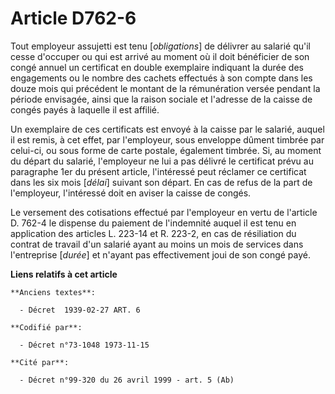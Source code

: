 # Article D762-6

Tout employeur assujetti est tenu [*obligations*] de délivrer au salarié qu'il cesse d'occuper ou qui est arrivé au moment où
il doit bénéficier de son congé annuel un certificat en double exemplaire indiquant la durée des engagements ou le nombre des
cachets effectués à son compte dans les douze mois qui précédent le montant de la rémunération versée pendant la période
envisagée, ainsi que la raison sociale et l'adresse de la caisse de congés payés à laquelle il est affilié.

Un exemplaire de ces certificats est envoyé à la caisse par le salarié, auquel il est remis, à cet effet, par l'employeur,
sous enveloppe dûment timbrée par celui-ci, ou sous forme de carte postale, également timbrée. Si, au moment du départ du
salarié, l'employeur ne lui a pas délivré le certificat prévu au paragraphe 1er du présent article, l'intéressé peut réclamer
ce certificat dans les six mois [*délai*] suivant son départ. En cas de refus de la part de l'employeur, l'intéressé doit en
aviser la caisse de congés.

Le versement des cotisations effectué par l'employeur en vertu de l'article D. 762-4 le dispense du paiement de l'indemnité
auquel il est tenu en application des articles L. 223-14 et R. 223-2, en cas de résiliation du contrat de travail d'un
salarié ayant au moins un mois de services dans l'entreprise [*durée*] et n'ayant pas effectivement joui de son congé payé.

**Liens relatifs à cet article**

	**Anciens textes**:

	  - Décret  1939-02-27 ART. 6

	**Codifié par**:

	  - Décret n°73-1048 1973-11-15

	**Cité par**:

	  - Décret n°99-320 du 26 avril 1999 - art. 5 (Ab)
